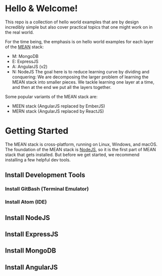 # Hello & Welcome!
This repo is a collection of hello world examples
that are by design incredibly simple but also cover practical topics
that one might work on in the real world.

For the time being, the emphasis is on hello world examples for
each layer of the [MEAN](https://en.wikipedia.org/wiki/MEAN_(software_bundle)) stack:
+   M: MongoDB
+   E: ExpressJS
+   A: AngularJS (v2)
+   N: NodeJS
The goal here is to reduce learning curve by dividing and conquering: We are decomposing the larger problem
of learning the MEAN stack into smaller pieces.  We tackle learning one layer at a time, and then
at the end we put all the layers together.

Some popular variants of the MEAN stack are:
+   MEEN stack (AngularJS replaced by EmberJS)
+   MERN stack (AngularJS replaced by ReactJS)

# Getting Started
The MEAN stack is cross-platform, running on Linux, Windows, and macOS.  The foundation of the
MEAN stack is [NodeJS](https://en.wikipedia.org/wiki/Node.js), so it is the first part of
MEAN stack that gets installed.  But before we get started, we recommend installing a
few helpful dev tools.
## Install Development Tools
### Install GitBash (Terminal Emulator)
### Install Atom (IDE)
## Install NodeJS
## Install ExpressJS
## Install MongoDB
## Install AngularJS
